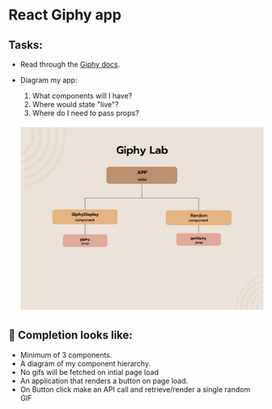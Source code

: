 # React Giphy app

## Tasks:

* Read through the [Giphy docs](https://developers.giphy.com/docs/api/endpoint/#random-id). 
* Diagram my app:
    1. What components will I have?
    2. Where would state "live"?
    3.  Where do I need to pass props?

    ![Root page](src/img/giphylab-wireframe.jpg)

 
## 🚀 Completion looks like:

- Minimum of 3 components.
- A diagram of my component hierarchy.
- No gifs will be fetched on intial page load
- An application that renders a button on page load.
- On Button click make an API call and retrieve/render a single random GIF